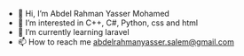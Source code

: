 - 👋 Hi, I’m Abdel Rahman Yasser Mohamed
- 👀 I’m interested in C++, C#, Python, css and html
- 🌱 I’m currently learning laravel
- 📫 How to reach me abdelrahmanyasser.salem@gmail.com

<!---
abdo1911/abdo1911 is a ✨ special ✨ repository because its `README.md` (this file) appears on your GitHub profile.
You can click the Preview link to take a look at your changes.
--->

